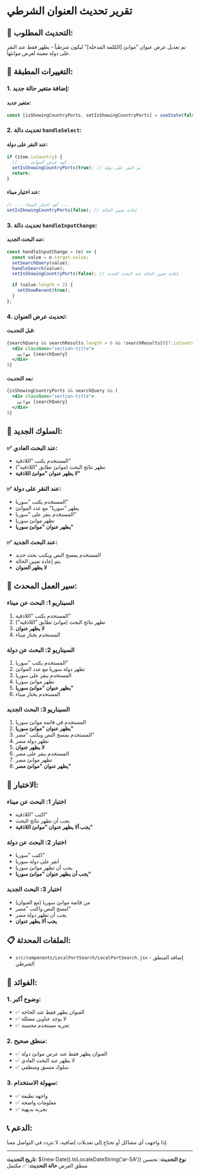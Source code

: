 # تقرير تحديث العنوان الشرطي

## 🎯 التحديث المطلوب:

تم تعديل عرض عنوان "موانئ [الكلمة المدخلة]" ليكون شرطياً - يظهر فقط عند النقر على دولة معينة لعرض موانئها.

## 🔧 التغييرات المطبقة:

### **1. إضافة متغير حالة جديد:**

#### **متغير جديد:**
```javascript
const [isShowingCountryPorts, setIsShowingCountryPorts] = useState(false);
```

### **2. تحديث دالة `handleSelect`:**

#### **عند النقر على دولة:**
```javascript
if (item.isCountry) {
  // ... كود عرض الموانئ ...
  setIsShowingCountryPorts(true); // تم النقر على دولة
  return;
}
```

#### **عند اختيار ميناء:**
```javascript
// ... كود اختيار الميناء ...
setIsShowingCountryPorts(false); // إعادة تعيين الحالة
```

### **3. تحديث دالة `handleInputChange`:**

#### **عند البحث الجديد:**
```javascript
const handleInputChange = (e) => {
  const value = e.target.value;
  setSearchQuery(value);
  handleSearch(value);
  setIsShowingCountryPorts(false); // إعادة تعيين الحالة عند البحث الجديد
  
  if (value.length < 2) {
    setShowRecent(true);
  }
};
```

### **4. تحديث عرض العنوان:**

#### **قبل التحديث:**
```jsx
{searchQuery && searchResults.length > 0 && !searchResults[0]?.isCountry && (
  <div className="section-title">
    موانئ {searchQuery}
  </div>
)}
```

#### **بعد التحديث:**
```jsx
{isShowingCountryPorts && searchQuery && (
  <div className="section-title">
    موانئ {searchQuery}
  </div>
)}
```

## 🎨 السلوك الجديد:

### **✅ عند البحث العادي:**
- المستخدم يكتب "اللاذقية"
- تظهر نتائج البحث (موانئ تطابق "اللاذقية")
- **لا يظهر عنوان "موانئ اللاذقية"**

### **✅ عند النقر على دولة:**
- المستخدم يكتب "سوريا"
- يظهر "سوريا" مع عدد الموانئ
- المستخدم ينقر على "سوريا"
- تظهر موانئ سوريا
- **يظهر عنوان "موانئ سوريا"**

### **✅ عند البحث الجديد:**
- المستخدم يمسح النص ويكتب بحث جديد
- يتم إعادة تعيين الحالة
- **لا يظهر العنوان**

## 🔄 سير العمل المحدث:

### **السيناريو 1: البحث عن ميناء**
1. المستخدم يكتب "اللاذقية"
2. تظهر نتائج البحث (موانئ تطابق "اللاذقية")
3. **لا يظهر عنوان**
4. المستخدم يختار ميناء

### **السيناريو 2: البحث عن دولة**
1. المستخدم يكتب "سوريا"
2. تظهر دولة سوريا مع عدد الموانئ
3. المستخدم ينقر على سوريا
4. تظهر موانئ سوريا
5. **يظهر عنوان "موانئ سوريا"**
6. المستخدم يختار ميناء

### **السيناريو 3: البحث الجديد**
1. المستخدم في قائمة موانئ سوريا
2. **يظهر عنوان "موانئ سوريا"**
3. المستخدم يمسح النص ويكتب "مصر"
4. تظهر دولة مصر
5. **لا يظهر عنوان**
6. المستخدم ينقر على مصر
7. تظهر موانئ مصر
8. **يظهر عنوان "موانئ مصر"**

## 🧪 الاختبار:

### **اختبار 1: البحث عن ميناء**
- اكتب "اللاذقية"
- يجب أن تظهر نتائج البحث
- **يجب ألا يظهر عنوان "موانئ اللاذقية"**

### **اختبار 2: البحث عن دولة**
- اكتب "سوريا"
- انقر على دولة سوريا
- يجب أن تظهر موانئ سوريا
- **يجب أن يظهر عنوان "موانئ سوريا"**

### **اختبار 3: البحث الجديد**
- من قائمة موانئ سوريا (مع العنوان)
- امسح النص واكتب "مصر"
- يجب أن تظهر دولة مصر
- **يجب ألا يظهر عنوان**

## 📋 الملفات المحدثة:

- `src/components/LocalPortSearch/LocalPortSearch.jsx` - إضافة المنطق الشرطي

## 🎯 الفوائد:

### **1. وضوح أكبر:**
- ✅ العنوان يظهر فقط عند الحاجة
- ✅ لا يوجد عناوين مضللة
- ✅ تجربة مستخدم محسنة

### **2. منطق صحيح:**
- ✅ العنوان يظهر فقط عند عرض موانئ دولة
- ✅ لا يظهر عند البحث العادي
- ✅ سلوك متسق ومنطقي

### **3. سهولة الاستخدام:**
- ✅ واجهة نظيفة
- ✅ معلومات واضحة
- ✅ تجربة بديهية

## 📞 الدعم:

إذا واجهت أي مشاكل أو تحتاج إلى تعديلات إضافية، لا تتردد في التواصل معنا.

---

**تاريخ التحديث**: ${new Date().toLocaleDateString('ar-SA')}
**نوع التحديث**: تحسين منطق العرض
**حالة التحديث**: ✅ مكتمل




